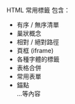 HTML 常用標籤
包含：
- 有序 / 無序清單
- 巢狀概念
- 相對 / 絕對路徑
- 頁框 (iframe)
- 各種字體的標籤
- 表格合併
- 常用表單
- 錨點 <br>
...等內容
